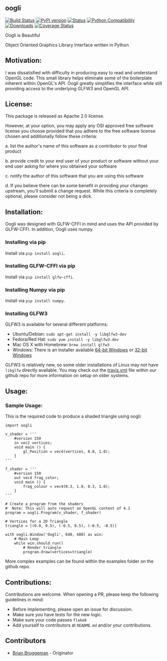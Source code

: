 oogli
---------
[![Build Status](https://travis-ci.org/brianbruggeman/oogli.svg)](https://travis-ci.org/brianbruggeman/oogli)
[![PyPI version](https://img.shields.io/pypi/v/oogli.svg)](https://pypi.python.org/pypi/oogli)
[![Status](https://img.shields.io/pypi/status/oogli.svg)](https://pypi.python.org/pypi/oogli)
[![Python Compatibility](https://img.shields.io/pypi/pyversions/oogli.svg)](https://pypi.python.org/pypi/oogli)
[![Downloads](https://img.shields.io/pypi/dm/oogli.svg?period=week)](https://pypi.python.org/pypi/oogli)
[![Coverage Status](https://coveralls.io/repos/brianbruggeman/oogli/badge.svg?branch=develop&service=github)](https://coveralls.io/github/brianbruggeman/oogli?branch=develop)

Oogli is Beautiful

Object Oriented Graphics Library Interface written in Python

## Motivation:

I was dissatisfied with difficulty in producing easy to read and understand
OpenGL code.  This small library helps eliminate some of the boilerplate
inherent within OpenGL's API.  Oogli greatly simplifies the interface
while still providing access to the underlying GLFW3 and OpenGL API.

## License:

This package is released as Apache 2.0 license.

However, at your option, you may apply any OSI approved free software
license you choose provided that you adhere to the free software license
chosen and additionally follow these criteria:

 a. list the author's name of this software as a contributor to your
    final product

 b. provide credit to your end user of your product or software without
    your end user asking for where you obtained your software

 c. notify the author of this software that you are using this software

 d. If you believe there can be some benefit in providing your changes
    upstream, you'll submit a change request.  While this criteria is
    completely optional, please consider not being a dick.

## Installation:

Oogli was designed with GLFW-CFFI in mind and uses the API provided by
GLFW-CFFI.  In addition, Oogli uses numpy.

### Installing via pip

Install via `pip install oogli`.

### Installing GLFW-CFFI via pip

Install via `pip install glfw-cffi`.

### Installing Numpy via pip

Install via `pip install numpy`.

### Installing GLFW3

GLFW3 is available for several different platforms:

- Ubuntu/Debian: `sudo apt-get install -y libglfw3-dev`
- Fedora/Red Hat: `sudo yum install -y libglfw3-dev`
- Mac OS X with Homebrew: `brew install glfw3`
- Windows: There is an installer available
  [64-bit Windows](https://github.com/glfw/glfw/releases/download/3.1.2/glfw-3.1.2.bin.WIN64.zip) or
  [32-bit Windows](https://github.com/glfw/glfw/releases/download/3.1.2/glfw-3.1.2.bin.WIN32.zip)

GLFW3 is relatively new, so some older installations of Linux may not have
`libglfw` directly available.  You may check out the [travis.yml](https://github.com/brianbruggeman/glfw-cffi/blob/master/.travis.yml#L34-L52)
file within our github repo for more information on setup on older systems.

## Usage:

### Sample Usage:

This is the required code to produce a shaded triangle using oogli:

    import oogli

    v_shader = '''
        #version 150
        in vec2 vertices;
        void main () {
            gl_Position = vec4(vertices, 0.0, 1.0);
        }
    '''

    f_shader = '''
        #version 150
        out vec4 frag_color;
        void main () {
            frag_colour = vec4(0.3, 1.0, 0.3, 1.0);
        }
    '''

    # Create a program from the shaders
    #  Note: This will auto request an OpenGL context of 4.1
    program = oogli.Program(v_shader, f_shader)

    # Vertices for a 2D Triangle
    triangle = [(0.0, 0.5), (-0.5, 0.5), (-0.5, -0.5)]

    with oogli.Window('Oogli', 640, 480) as win:
        # Main Loop
        while win.should_run()
            # Render triangle
            program.draw(vertices=triangle)

More complex examples can be found within the examples folder on the github repo.


## Contributions:

Contributions are welcome. When opening a PR, please keep the following guidelines in mind:

- Before implementing, please open an issue for discussion.
- Make sure you have tests for the new logic.
- Make sure your code passes `flake8`
- Add yourself to contributors at `README.md` and/or  your contributions.

## Contributors

* [Brian Bruggeman](https://github.com/brianbruggeman) - Originator
